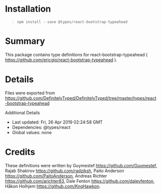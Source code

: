# Installation
> `npm install --save @types/react-bootstrap-typeahead`

# Summary
This package contains type definitions for react-bootstrap-typeahead ( https://github.com/ericgio/react-bootstrap-typeahead ).

# Details
Files were exported from https://github.com/DefinitelyTyped/DefinitelyTyped/tree/master/types/react-bootstrap-typeahead

Additional Details
 * Last updated: Fri, 26 Apr 2019 02:24:58 GMT
 * Dependencies: @types/react
 * Global values: none

# Credits
These definitions were written by Guymestef <https://github.com/Guymestef>, Rajab Shakirov <https://github.com/radziksh>, Paito Anderson <https://github.com/PaitoAnderson>, Andreas Richter <https://github.com/arichter83>, Dale Fenton <https://github.com/dalevfenton>, Håkon Holhjem <https://github.com/KngHawkon>.
